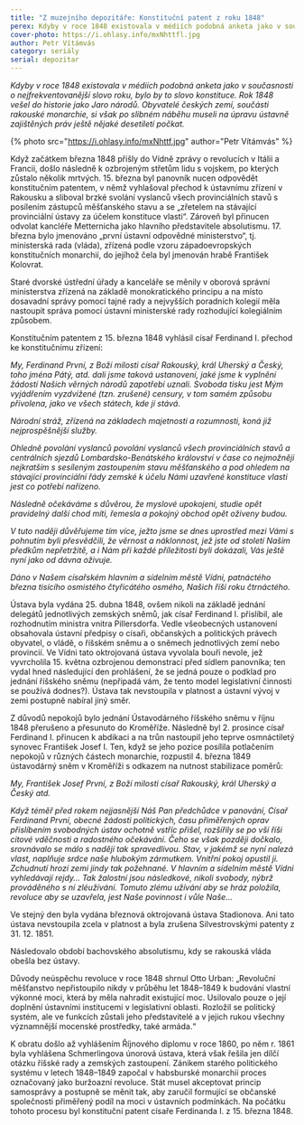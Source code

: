 ```yaml
---
title: "Z muzejního depozitáře: Konstituční patent z roku 1848"
perex: Kdyby v roce 1848 existovala v médiích podobná anketa jako v současnosti o nej&shy;frek&shy;vento&shy;vanější slovo roku, bylo by to slovo konstituce. Rok 1848 vešel do historie jako Jaro národů.
cover-photo: https://i.ohlasy.info/mxNhttfl.jpg
author: Petr Vítámvás
category: seriály
serial: depozitar
---
```


*Kdyby v roce 1848 existovala v médiích podobná anketa jako v současnosti o nej&shy;frek&shy;vento&shy;vanější slovo roku, bylo by to slovo konstituce. Rok 1848 vešel do historie jako Jaro národů. Obyvatelé českých zemí, součásti rakouské monarchie, si však po slibném náběhu museli na úpravu ústavně zajištěných práv ještě nějaké desetiletí počkat.*

{% photo src="https://i.ohlasy.info/mxNhttf.jpg" author="Petr Vítámvás" %}

Když začátkem března 1848 přišly do Vídně zprávy o revolucích v Itálii a Francii, došlo následně k ozbrojeným střetům lidu s vojskem, po kterých zůstalo několik mrtvých. 15. března byl panovník nucen odpovědět konstitučním patentem, v němž vyhlašoval přechod k ústavnímu zřízení v Rakousku a sliboval brzké svolání vyslanců všech provinciálních stavů s posílením zástupců měšťanského stavu a se „zřetelem na stávající provinciální ústavy za účelem konstituce vlasti“. Zároveň byl přinucen odvolat kancléře Metternicha jako hlavního představitele absolutismu. 17. března bylo jmenováno „první ústavní odpovědné ministerstvo“, tj. ministerská rada (vláda), zřízená podle vzoru západoevropských konstitučních monarchií, do jejíhož čela byl jmenován hrabě František Kolovrat.

Staré dvorské ústřední úřady a kanceláře se měnily v oborová správní ministerstva zřízená na základě monokratického principu a na místo dosavadní správy pomocí tajné rady a nejvyšších poradních kolegií měla nastoupit správa pomocí ústavní ministerské rady rozhodující kolegiálním způsobem.

Konstitučním patentem z 15. března 1848 vyhlásil císař Ferdinand I. přechod ke konstitučnímu zřízení:

*My, Ferdinand První, z Boží milosti císař Rakouský, král Uherský a Český, toho jména Pátý, atd. dali jsme taková ustanovení, jaké jsme k vyplnění žádostí Našich věrných národů zapotřebí uznali.*
*Svoboda tisku jest Mým vyjádřením vyzdvižené (tzn. zrušené) censury, v tom samém způsobu přivolena, jako ve všech státech, kde jí stává.*

*Národní stráž, zřízená na základech majetnosti a rozumnosti, koná již nejprospěšnější služby.*

*Ohledně povolání vyslanců povolání vyslanců všech provinciálních stavů a centrálních sjezdů Lombardsko-Benátského království v čase co nejmožněji nejkratším s sesíleným zastoupením stavu měšťanského a pod ohledem na stávající provinciální řády zemské k účelu Námi uzavřené konstituce vlasti jest co potřebí nařízeno.*

*Následně očekáváme s důvěrou, že myslové upokojeni, studie opět pravidelný další chod míti, řemesla a pokojný obchod opět oživeny budou.*

*V tuto naději důvěřujeme tím více, ježto jsme se dnes uprostřed mezi Vámi s pohnutím byli přesvědčili, že věrnost a náklonnost, jež jste od století Našim předkům nepřetržitě, a i Nám při každé příležitosti byli dokázali, Vás ještě nyní jako od dávna oživuje.*

*Dáno v Našem císařském hlavním a sídelním městě Vídni, patnáctého března tisícího osmistého čtyřicátého osmého, Našich říší roku čtrnáctého.*

Ústava byla vydána 25. dubna 1848, ovšem nikoli na základě jednání delegátů jednotlivých zemských sněmů, jak císař Ferdinand I. přislíbil, ale rozhodnutím ministra vnitra Pillersdorfa. Vedle všeobecných ustanovení obsahovala ústavní předpisy o císaři, občanských a politických právech obyvatel, o vládě, o říšském sněmu a o sněmech jednotlivých zemí nebo provincií. Ve Vídni tato oktrojovaná ústava vyvolala bouři nevole, jež vyvrcholila 15. května ozbrojenou demonstrací před sídlem panovníka; ten vydal hned následující den prohlášení, že se jedná pouze o podklad pro jednání říšského sněmu (nepřipadá vám, že tento model legislativní činnosti se používá dodnes?). Ústava tak nevstoupila v platnost a ústavní vývoj v zemi postupně nabíral jiný směr.

Z důvodů nepokojů bylo jednání Ústavodárného říšského sněmu v říjnu 1848 přerušeno a přesunuto do Kroměříže. Následně byl 2. prosince císař Ferdinand I. přinucen k abdikaci a na trůn nastoupil jeho teprve osmnáctiletý synovec František Josef I. Ten, když se jeho pozice posílila potlačením nepokojů v různých částech monarchie, rozpustil 4. března 1849 ústavodárný sněm v Kroměříži s odkazem na nutnost stabilizace poměrů:

*My, František Josef První, z Boží milosti císař Rakouský, král Uherský a Český atd.*

*Když téměř před rokem nejjasnější Náš Pan předchůdce v panování, Císař Ferdinand První, obecné žádosti politických, času přiměřených oprav přislíbením svobodných ústav ochotně vstříc přišel, rozšířily se po vší říši citové vděčnosti a radostného očekávání. Čeho se však později dočkalo, srovnávalo se málo s nadějí tak spravedlivou. Stav, v jakémž se nyní nalezá vlast, naplňuje srdce naše hlubokým zármutkem. Vnitřní pokoj opustil ji. Zchudnutí hrozí zemi jindy tak požehnané. V hlavním a sídelním městě Vídni vyhledávají rejdy… Tak žalostní jsou následkové, nikoli svobody, nýbrž prováděného s ní zléužívání. Tomuto zlému užívání aby se hráz položila, revoluce aby se uzavřela, jest Naše povinnost i vůle Naše…*

Ve stejný den byla vydána březnová oktrojovaná ústava Stadionova. Ani tato ústava nevstoupila zcela v platnost a byla zrušena Silvestrovskými patenty z 31. 12. 1851.

Následovalo období bachovského absolutismu, kdy se rakouská vláda obešla bez ústavy. 

Důvody neúspěchu revoluce v roce 1848 shrnul Otto Urban: „Revoluční měšťanstvo nepřistoupilo nikdy v průběhu let 1848–1849 k budování vlastní výkonné moci, která by měla nahradit existující moc. Usilovalo pouze o její doplnění ústavními institucemi v legislativní oblasti. Rozložil se politický systém, ale ve funkcích zůstali jeho představitelé a v jejich rukou všechny významnější mocenské prostředky, také armáda.“

K obratu došlo až vyhlášením Říjnového diplomu v roce 1860, po něm r. 1861 byla vyhlášena Schmerlingova únorová ústava, která však řešila jen dílčí otázku říšské rady a zemských zastoupení. Zánikem starého politického systému v letech 1848–1849 započal v habsburské monarchii proces označovaný jako buržoazní revoluce. Stát musel akceptovat princip samosprávy a postupně se měnit tak, aby zaručil formující se občanské společnosti přiměřený podíl na moci v ústavních podmínkách. Na počátku tohoto procesu byl konstituční patent císaře Ferdinanda I. z 15. března 1848.
